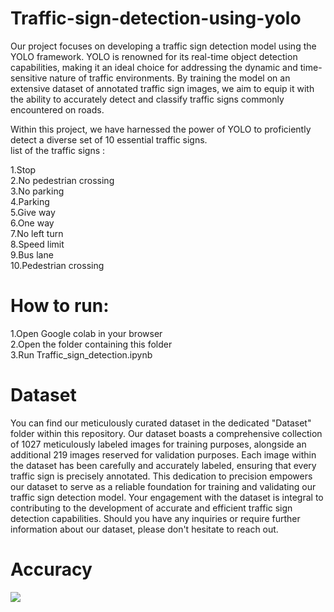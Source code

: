 # Traffic-sign-detection-using-yolo  
Our project focuses on developing a traffic sign detection model using the YOLO framework. YOLO is renowned for its real-time object detection capabilities, making it an ideal choice for addressing the dynamic and time-sensitive nature of traffic environments. By training the model on an extensive dataset of annotated traffic sign images, we aim to equip it with the ability to accurately detect and classify  traffic signs commonly encountered on roads.

Within this project, we have harnessed the power of YOLO to proficiently detect a diverse set of 10 essential traffic signs.  
list of the traffic signs :

1.Stop   
2.No pedestrian crossing  
3.No parking  
4.Parking  
5.Give way  
6.One way  
7.No left turn  
8.Speed limit  
9.Bus lane  
10.Pedestrian crossing

# How to run:

1.Open Google colab in your browser  
2.Open the folder containing this folder  
3.Run Traffic_sign_detection.ipynb  

# Dataset
You can find our meticulously curated dataset in the dedicated "Dataset" folder within this repository. Our dataset boasts a comprehensive collection of 1027 meticulously labeled images for training purposes, alongside an additional 219 images reserved for validation purposes.
Each image within the dataset has been carefully and accurately labeled, ensuring that every traffic sign is precisely annotated. This dedication to precision empowers our dataset to serve as a reliable foundation for training and validating our traffic sign detection model.
Your engagement with the dataset is integral to contributing to the development of accurate and efficient traffic sign detection capabilities. Should you have any inquiries or require further information about our dataset, please don't hesitate to reach out.  
# Accuracy 
<img src="https://github.com/kiarashrahmani/Traffic-sign-detection-using-yolo/blob/main/Result.JPG">  